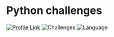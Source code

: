 # Python challenges
[![Profile Link](https://img.shields.io/badge/hackerRank-profile_link-brightgreen.svg)](https://www.hackerrank.com/weozUA) ![Challenges](https://img.shields.io/badge/Challenges-63_solved-orange.svg)  ![Language](https://img.shields.io/badge/Language-Python_3-7873ae.svg) 
